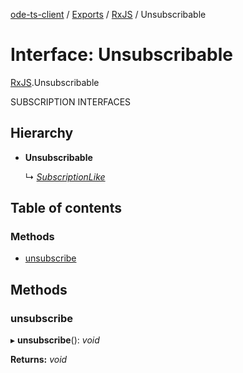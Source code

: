 [ode-ts-client](../README.md) / [Exports](../modules.md) / [RxJS](../modules/rxjs.md) / Unsubscribable

# Interface: Unsubscribable

[RxJS](../modules/rxjs.md).Unsubscribable

SUBSCRIPTION INTERFACES

## Hierarchy

* **Unsubscribable**

  ↳ [*SubscriptionLike*](rxjs.subscriptionlike.md)

## Table of contents

### Methods

- [unsubscribe](rxjs.unsubscribable.md#unsubscribe)

## Methods

### unsubscribe

▸ **unsubscribe**(): *void*

**Returns:** *void*
